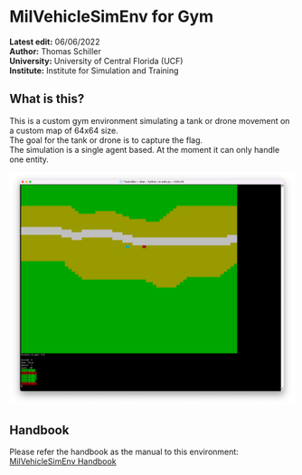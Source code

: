 # MilVehicleSimEnv for Gym
**Latest edit:** 06/06/2022<br>
**Author:** Thomas Schiller<br>
**University:** University of Central Florida (UCF)<br>
**Institute:** Institute for Simulation and Training<br>

## What is this?
This is a custom gym environment simulating a tank or drone movement on a custom map of 64x64 size.<br>
The goal for the tank or drone is to capture the flag.<br>
The simulation is a single agent based. At the moment it can only handle one entity.

![](img/gymtankenv_screenshot.png)

## Handbook
Please refer the handbook as the manual to this environment:
[MilVehicleSimEnv Handbook](Documentation/MilVehicelSimEnv_Handbook.md)
